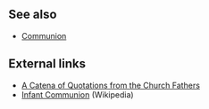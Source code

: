 
## See also

-   [Communion](Communion "Communion")

## External links

-   [A Catena of Quotations from the Church Fathers](http://paedocommunion.com/articles/fathers_quotations.php)
-   [Infant Communion](http://en.wikipedia.org/wiki/Paedocommunion "w:Paedocommunion")
    (Wikipedia)



